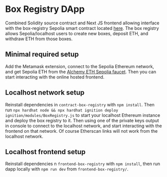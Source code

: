 # Box Registry DApp

Combined Solidity source contract and Next JS frontend allowing interface with the box-registry Sepolia smart contract located [here](https://sepolia.etherscan.io/address/0x892dC5A07F80bAB62Ed2c3B7E53f16e8a497810a).
The box registry allows Sepolia/localhost users to create new boxes, deposit ETH, and withdraw ETH from those boxes.

## Minimal required setup
Add the Metamask extension, connect to the Sepolia Ethereum network, and get Sepolia ETH from the [Alchemy ETH Sepolia faucet](https://www.alchemy.com/faucets/ethereum-sepolia). Then you can start interacting with the online hosted frontend.

## Localhost network setup
Reinstall dependencies in `contract-box-registry` with `npm install`. Then run `npx hardhat node && npx hardhat ignition deploy ignition/modules/BoxRegistry.js` to start your localhost Ethereum instance and deploy the box registry to it.
Then using one of the private keys output in console to connect to the localhost network, and start interacting with the frontend on that network. Of course Etherscan links will not work from the localhost network.

## Localhost frontend setup
Reinstall dependencies n `frontend-box-registry` with `npm install`, then run dapp locally with `npm run dev` from `frontend-box-registry/`.
